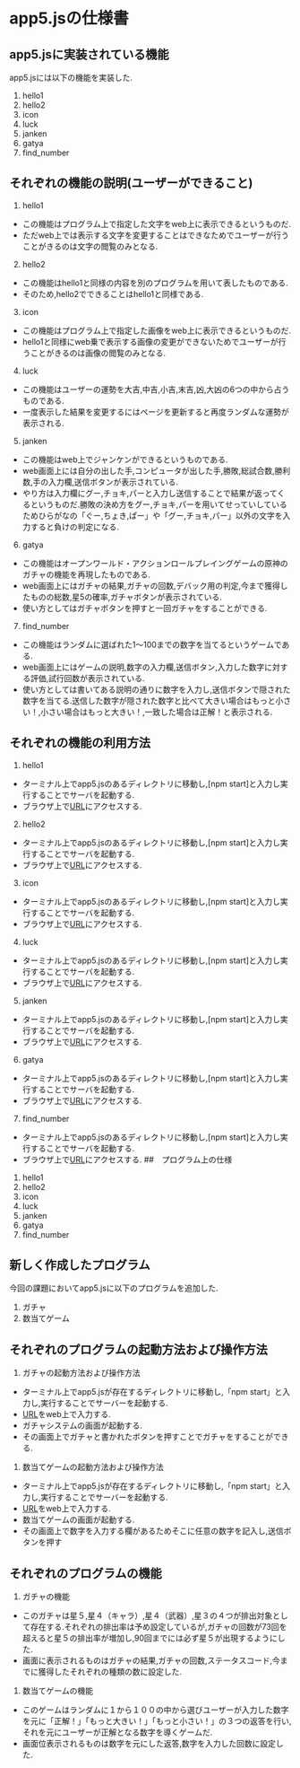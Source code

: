 # app5.jsの仕様書
## app5.jsに実装されている機能
app5.jsには以下の機能を実装した.
1. hello1
1. hello2
1. icon
1. luck
1. janken
1. gatya
1. find_number
## それぞれの機能の説明(ユーザーができること)
1. hello1
* この機能はプログラム上で指定した文字をweb上に表示できるというものだ.
* ただweb上では表示する文字を変更することはできなためでユーザーが行うことがきるのは文字の閲覧のみとなる.
2. hello2
* この機能はhello1と同様の内容を別のプログラムを用いて表したものである.
* そのため,hello2でできることはhello1と同様である.
3. icon
* この機能はプログラム上で指定した画像をweb上に表示できるというものだ.
* hello1と同様にweb乗で表示する画像の変更ができないためでユーザーが行うことがきるのは画像の閲覧のみとなる.
4. luck
* この機能はユーザーの運勢を大吉,中吉,小吉,末吉,凶,大凶の6つの中から占うものである.
* 一度表示した結果を変更するにはページを更新すると再度ランダムな運勢が表示される.
5. janken
* この機能はweb上でジャンケンができるというものである.
* web画面上には自分の出した手,コンピュータが出した手,勝敗,総試合数,勝利数,手の入力欄,送信ボタンが表示されている.
* やり方は入力欄にグー,チョキ,パーと入力し送信することで結果が返ってくるというものだ.勝敗の決め方をグー,チョキ,パーを用いてせっていしているためひらがなの「ぐー,ちょき,ぱー」や「グー,チョキ,パー」以外の文字を入力すると負けの判定になる.
6. gatya
* この機能はオープンワールド・アクションロールプレイングゲームの原神のガチャの機能を再現したものである.
* web画面上にはガチャの結果,ガチャの回数,デバック用の判定,今まで獲得したものの総数,星5の確率,ガチャボタンが表示されている.
* 使い方としてはガチャボタンを押すと一回ガチャをすることができる.
7. find_number
* この機能はランダムに選ばれた1〜100までの数字を当てるというゲームである.
* web画面上にはゲームの説明,数字の入力欄,送信ボタン,入力した数字に対する評価,試行回数が表示されている.
* 使い方としては書いてある説明の通りに数字を入力し,送信ボタンで隠された数字を当てる.送信した数字が隠された数字と比べて大きい場合はもっと小さい！,小さい場合はもっと大きい！,一致した場合は正解！と表示される.
## それぞれの機能の利用方法
1. hello1
* ターミナル上でapp5.jsのあるディレクトリに移動し,[npm start]と入力し実行することでサーバを起動する.
* ブラウザ上で[URL](http://localhost:8080/hello1)にアクセスする.
2. hello2
* ターミナル上でapp5.jsのあるディレクトリに移動し,[npm start]と入力し実行することでサーバを起動する.
* ブラウザ上で[URL](http://localhost:8080/hello2)にアクセスする.
3. icon
* ターミナル上でapp5.jsのあるディレクトリに移動し,[npm start]と入力し実行することでサーバを起動する.
* ブラウザ上で[URL](http://localhost:8080/icon)にアクセスする.
4. luck
* ターミナル上でapp5.jsのあるディレクトリに移動し,[npm start]と入力し実行することでサーバを起動する.
* ブラウザ上で[URL](http://localhost:8080/luck)にアクセスする.
5. janken
* ターミナル上でapp5.jsのあるディレクトリに移動し,[npm start]と入力し実行することでサーバを起動する.
* ブラウザ上で[URL](http://localhost:8080/janken)にアクセスする.
6. gatya
* ターミナル上でapp5.jsのあるディレクトリに移動し,[npm start]と入力し実行することでサーバを起動する.
* ブラウザ上で[URL](http://localhost:8080/gatya)にアクセスする.
7. find_number
* ターミナル上でapp5.jsのあるディレクトリに移動し,[npm start]と入力し実行することでサーバを起動する.
* ブラウザ上で[URL](http://localhost:8080/find_number)にアクセスする.
##　プログラム上の仕様
1. hello1
2. hello2
3. icon
4. luck
5. janken
6. gatya
7. find_number
## 新しく作成したプログラム
今回の課題においてapp5.jsに以下のプログラムを追加した.
1. ガチャ
1. 数当てゲーム
## それぞれのプログラムの起動方法および操作方法
1. ガチャの起動方法および操作方法
* ターミナル上でapp5.jsが存在するディレクトリに移動し,「npm start」と入力し,実行することでサーバーを起動する.
* [URL](http://localhost:8080/gatya)をweb上で入力する.
* ガチャシステムの画面が起動する.
* その画面上でガチャと書かれたボタンを押すことでガチャをすることができる.
1. 数当てゲームの起動方法および操作方法
* ターミナル上でapp5.jsが存在するディレクトリに移動し,「npm start」と入力し,実行することでサーバーを起動する.
* [URL](http://localhost:8080/find_number)をweb上で入力する.
* 数当てゲームの画面が起動する.
* その画面上で数字を入力する欄があるためそこに任意の数字を記入し,送信ボタンを押す
## それぞれのプログラムの機能
1. ガチャの機能
* このガチャは星５,星４（キャラ）,星４（武器）,星３の４つが排出対象として存在する.それぞれの排出率は予め設定しているが,ガチャの回数が73回を超えると星５の排出率が増加し,90回までには必ず星５が出現するようにした.
* 画面に表示されるものはガチャの結果,ガチャの回数,ステータスコード,今までに獲得したそれぞれの種類の数に設定した.
1. 数当てゲームの機能
* このゲームはランダムに１から１００の中から選びユーザーが入力した数字を元に「正解！」「もっと大きい！」「もっと小さい！」の３つの返答を行い,それを元にユーザーが正解となる数字を導くゲームだ.
* 画面位表示されるものは数字を元にした返答,数字を入力した回数に設定した.
